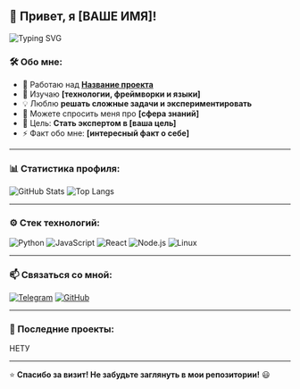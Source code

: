 ## 👋 Привет, я [ВАШЕ ИМЯ]!

![Typing SVG](https://readme-typing-svg.herokuapp.com?color=%2336BCF7&lines=Добро+пожаловать+в+мой+профиль!;Я+разработчик+и+люблю+кодить!;Всегда+учусь+чему-то+новому!)

### 🛠 Обо мне:
- 🔭 Работаю над **[Название проекта](https://github.com/Samuray4ik04/cccccgrggr)**
- 🌱 Изучаю **[технологии, фреймворки и языки]**
- 💡 Люблю **решать сложные задачи и экспериментировать**
- 💬 Можете спросить меня про **[сфера знаний]**
- 🎯 Цель: **Стать экспертом в [ваша цель]**
- ⚡ Факт обо мне: **[интересный факт о себе]**

---

### 📊 Статистика профиля:
![GitHub Stats](https://github-readme-stats.vercel.app/api?username=Samuray4ik04&show_icons=true&theme=radical)
![Top Langs](https://github-readme-stats.vercel.app/api/top-langs/?username=Samuray4ik04&layout=compact&theme=radical)

---

### ⚙️ Стек технологий:
![Python](https://img.shields.io/badge/Python-3776AB?style=for-the-badge&logo=python&logoColor=white)
![JavaScript](https://img.shields.io/badge/JavaScript-F7DF1E?style=for-the-badge&logo=javascript&logoColor=black)
![React](https://img.shields.io/badge/React-61DAFB?style=for-the-badge&logo=react&logoColor=black)
![Node.js](https://img.shields.io/badge/Node.js-339933?style=for-the-badge&logo=nodedotjs&logoColor=white)
![Linux](https://img.shields.io/badge/Linux-FCC624?style=for-the-badge&logo=linux&logoColor=black)

---

### 📫 Связаться со мной:
[![Telegram](https://img.shields.io/badge/Telegram-26A5E4?style=for-the-badge&logo=telegram&logoColor=white)](https://t.me/Samuray43k)
[![GitHub](https://img.shields.io/badge/GitHub-100000?style=for-the-badge&logo=github&logoColor=white)](https://github.com/Samuray4ik04)

---

### 🚀 Последние проекты:
НЕТУ

---

⭐️ **Спасибо за визит! Не забудьте заглянуть в мои репозитории!** 😃
